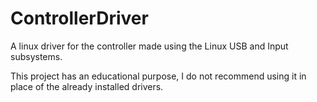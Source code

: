 # ControllerDriver
A linux driver for the controller made using the Linux USB and Input subsystems.

This project has an educational purpose, I do not recommend using it in place of the already installed drivers.
